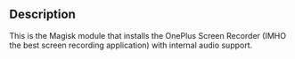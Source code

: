 ## Description 
This is the Magisk module that installs the OnePlus Screen Recorder (IMHO the best screen recording application) with internal audio support.
